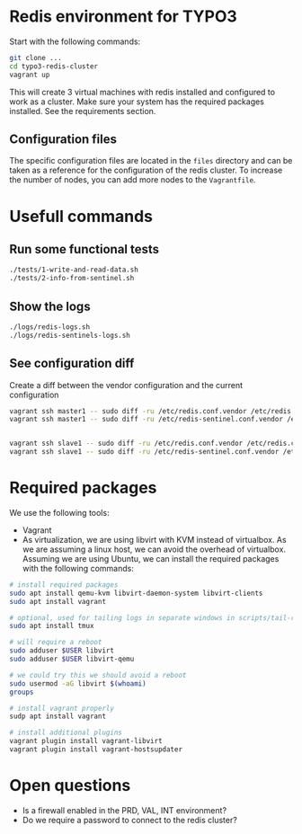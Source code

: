 Redis environment for TYPO3
============================

Start with the following commands:

```bash
git clone ...
cd typo3-redis-cluster
vagrant up
```

This will create 3 virtual machines with redis installed and configured to work as a cluster.
Make sure your system has the required packages installed. See the requirements section.

## Configuration files

The specific configuration files are located in the `files` directory and can be taken as a reference for the configuration of the redis cluster.
To increase the number of nodes, you can add more nodes to the `Vagrantfile`.

# Usefull commands

## Run some functional tests

```bash
./tests/1-write-and-read-data.sh
./tests/2-info-from-sentinel.sh
```

## Show the logs

```bash
./logs/redis-logs.sh
./logs/redis-sentinels-logs.sh
```

## See configuration diff

Create a diff between the vendor configuration and the current configuration

```bash
vagrant ssh master1 -- sudo diff -ru /etc/redis.conf.vendor /etc/redis.conf
vagrant ssh master1 -- sudo diff -ru /etc/redis-sentinel.conf.vendor /etc/redis-sentinel.conf


vagrant ssh slave1 -- sudo diff -ru /etc/redis.conf.vendor /etc/redis.conf
vagrant ssh slave1 -- sudo diff -ru /etc/redis-sentinel.conf.vendor /etc/redis-sentinel.conf
```

# Required packages

We use the following tools:

- Vagrant
- As virtualization, we are using libvirt with KVM instead of virtualbox. As we are assuming a linux host, we can avoid the overhead of virtualbox. Assuming we are using Ubuntu, we can install the required packages with the following commands:

```bash
# install required packages
sudo apt install qemu-kvm libvirt-daemon-system libvirt-clients
sudo apt install vagrant

# optional, used for tailing logs in separate windows in scripts/tail-redis-logs.sh
sudo apt install tmux

# will require a reboot
sudo adduser $USER libvirt
sudo adduser $USER libvirt-qemu

# we could try this we should avoid a reboot
sudo usermod -aG libvirt $(whoami)
groups

# install vagrant properly
sudp apt install vagrant

# install additional plugins
vagrant plugin install vagrant-libvirt
vagrant plugin install vagrant-hostsupdater
```

#  Open questions

* Is a firewall enabled in the PRD, VAL, INT environment?
* Do we require a password to connect to the redis cluster?
